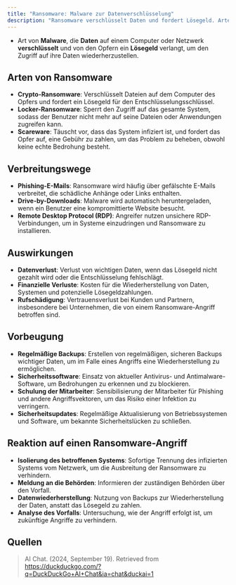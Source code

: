 ```yaml
---
title: "Ransomware: Malware zur Datenverschlüsselung"
description: "Ransomware verschlüsselt Daten und fordert Lösegeld. Arten wie Crypto- und Locker-Ransomware verbreiten sich via Phishing. Vorbeugung durch Backups, Sicherheit und Schulung; Reaktion mit Isolation und Wiederherstellung."
---
```


- Art von **Malware**, die **Daten** auf einem Computer oder Netzwerk **verschlüsselt** und von den Opfern ein **Lösegeld** verlangt, um den Zugriff auf ihre Daten wiederherzustellen.

## Arten von Ransomware
- **Crypto-Ransomware**: Verschlüsselt Dateien auf dem Computer des Opfers und fordert ein Lösegeld für den Entschlüsselungsschlüssel.
- **Locker-Ransomware**: Sperrt den Zugriff auf das gesamte System, sodass der Benutzer nicht mehr auf seine Dateien oder Anwendungen zugreifen kann.
- **Scareware**: Täuscht vor, dass das System infiziert ist, und fordert das Opfer auf, eine Gebühr zu zahlen, um das Problem zu beheben, obwohl keine echte Bedrohung besteht.

## Verbreitungswege
- **Phishing-E-Mails**: Ransomware wird häufig über gefälschte E-Mails verbreitet, die schädliche Anhänge oder Links enthalten.
- **Drive-by-Downloads**: Malware wird automatisch heruntergeladen, wenn ein Benutzer eine kompromittierte Website besucht.
- **Remote Desktop Protocol (RDP)**: Angreifer nutzen unsichere RDP-Verbindungen, um in Systeme einzudringen und Ransomware zu installieren.

## Auswirkungen
- **Datenverlust**: Verlust von wichtigen Daten, wenn das Lösegeld nicht gezahlt wird oder die Entschlüsselung fehlschlägt.
- **Finanzielle Verluste**: Kosten für die Wiederherstellung von Daten, Systemen und potenzielle Lösegeldzahlungen.
- **Rufschädigung**: Vertrauensverlust bei Kunden und Partnern, insbesondere bei Unternehmen, die von einem Ransomware-Angriff betroffen sind.

## Vorbeugung
- **Regelmäßige Backups**: Erstellen von regelmäßigen, sicheren Backups wichtiger Daten, um im Falle eines Angriffs eine Wiederherstellung zu ermöglichen.
- **Sicherheitssoftware**: Einsatz von aktueller Antivirus- und Antimalware-Software, um Bedrohungen zu erkennen und zu blockieren.
- **Schulung der Mitarbeiter**: Sensibilisierung der Mitarbeiter für Phishing und andere Angriffsvektoren, um das Risiko einer Infektion zu verringern.
- **Sicherheitsupdates**: Regelmäßige Aktualisierung von Betriebssystemen und Software, um bekannte Sicherheitslücken zu schließen.

## Reaktion auf einen Ransomware-Angriff
- **Isolierung des betroffenen Systems**: Sofortige Trennung des infizierten Systems vom Netzwerk, um die Ausbreitung der Ransomware zu verhindern.
- **Meldung an die Behörden**: Informieren der zuständigen Behörden über den Vorfall.
- **Datenwiederherstellung**: Nutzung von Backups zur Wiederherstellung der Daten, anstatt das Lösegeld zu zahlen.
- **Analyse des Vorfalls**: Untersuchung, wie der Angriff erfolgt ist, um zukünftige Angriffe zu verhindern.


## Quellen

> AI Chat. (2024, September 19). Retrieved from https://duckduckgo.com/?q=DuckDuckGo+AI+Chat&ia=chat&duckai=1
